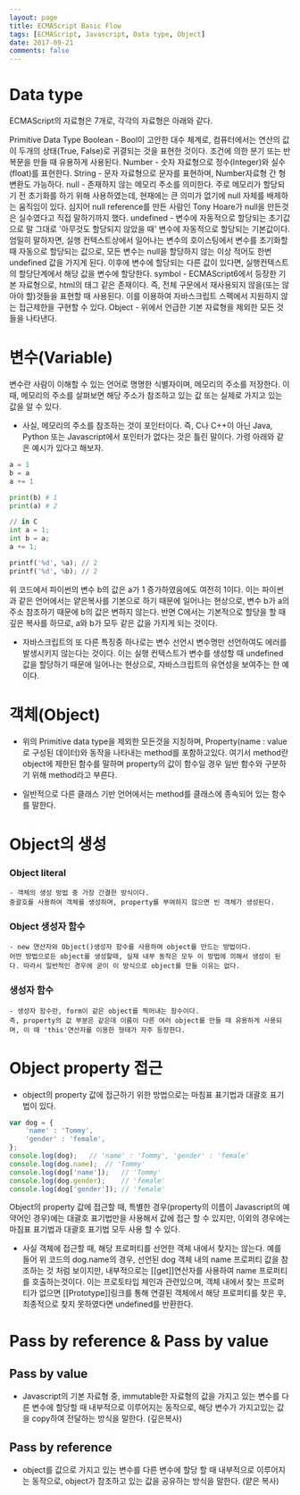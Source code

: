 ```yaml
---
layout: page
title: ECMAScript Basic Flow
tags: [ECMAScript, Javascript, Data type, Object]
date: 2017-09-21
comments: false
---
```

# Data type
 ECMAScript의 자료형은 7개로, 각각의 자료형은 아래와 같다.
 
 Primitive Data Type
   Boolean
      - Bool이 고안한 대수 체계로, 컴퓨터에서는 연산의 값이 두개의 상태(True, False)로 귀결되는 것을 표현한 것이다.
      조건에 의한 분기 또는 반복문을 만들 때 유용하게 사용된다.
   Number
      - 숫자 자료형으로 정수(Integer)와 실수(float)를 표현한다.
   String
      - 문자 자료형으로 문자를 표현하며, Number자료형 간 형 변환도 가능하다.
   null
      - 존재하지 않는 메모리 주소를 의미한다. 주로 메모리가 할당되기 전 초기화를 하기 위해 사용하였는데, 현재에는 큰 의미가 없기에 null 자체를 배제하는 움직임이 있다. 심지어 null reference를 만든 사람인 Tony Hoare가 null을 만든것은 실수였다고 직접 말하기까지 했다.
   undefined
      - 변수에 자동적으로 할당되는 초기값으로 말 그대로 '아무것도 할당되지 않았을 때' 변수에 자동적으로 할당되는 기본값이다.
      엄밀히 말하자면, 실행 컨텍스트상에서 일어나는 변수의 호이스팅에서 변수를 초기화할 때 자동으로 할당되는 값으로, 모든 변수는 null을 할당하지 않는 이상 적어도 한번 undefined 값을 가지게 된다. 이후에 변수에 할당되는 다른 값이 있다면, 실행컨텍스트의 할당단계에서 해당 값을 변수에 할당한다. 
   symbol
      - ECMAScript6에서 등장한 기본 자료형으로, html의 <id>태그 같은 존재이다. 즉, 전체 구문에서 재사용되지 않을(또는 않아야 할)것들을 표현할 때 사용된다.
      이를 이용하여 자바스크립트 스펙에서 지원하지 않는 접근제한을 구현할 수 있다. 
   Object
    - 위에서 언급한 기본 자료형을 제외한 모든 것들을 나타낸다.

# 변수(Variable)
 변수란 사람이 이해할 수 있는 언어로 명명한 식별자이며, 메모리의 주소를 저장한다. 이때, 메모리의 주소를 살펴보면 해당 주소가 참조하고 있는 값 또는 실제로 가지고 있는 값을 알 수 있다.

 * 사실, 메모리의 주소를 참조하는 것이 포인터이다.
 즉, C나 C++이 아닌 Java, Python 또는 Javascript에서 포인터가 없다는 것은 틀린 말이다.
 가령 아래와 같은 예시가 있다고 해보자.
 ``` python
 a = 1
 b = a
 a += 1
 
 print(b) # 1 
 print(a) # 2
 
 // in C
 int a = 1;
 int b = a;
 a += 1;
 
 printf('%d', %a); // 2
 printf('%d', %b); // 2
 ```
 위 코드에서 파이썬의 변수 b의 값은 a가 1 증가하였음에도 여전히 1이다. 이는 파이썬과 같은 언어에서는 얕은복사를 기본으로 하기 때문에 일어나는 현상으로, 변수 b가 a의 주소 참조하기 때문에 b의 값은 변하지 않는다.
 반면 C에서는 기본적으로 할당을 할 때 깊은 복사를 하므로, a와 b가 모두 같은 값을 가지게 되는 것이다.

 * 자바스크립트의 또 다른 특징중 하나로는 변수 선언시 변수명만 선언하여도 에러를 발생시키지 않는다는 것이다. 
 이는 실행 컨텍스트가 변수를 생성할 때 undefined 값을 할당하기 때문에 일어나는 현상으로, 자바스크립트의 유연성을 보여주는 한 예이다.

# 객체(Object)
 - 위의 Primitive data type을 제외한 모든것을 지칭하며, Property(name : value로 구성된 데이터)와 동작을 나타내는 method를 포함하고있다.
 여기서 method란 object에 제한된 함수를 말하며 property의 값이 함수일 경우 일반 함수와 구분하기 위해 method라고 부른다.
 * 일반적으로 다른 클래스 기반 언어에서는 method를 클래스에 종속되어 있는 함수를 말한다.

# Object의 생성

 ### Object literal
    - 객체의 생성 방법 중 가장 간결한 방식이다.
    중괄호를 사용하여 객체를 생성하며, property를 부여하지 않으면 빈 객체가 생성된다.

 ### Object 생성자 함수
    - new 연산자와 Object()생성자 함수를 사용하여 object를 만드는 방법이다.
    어떤 방법으로든 object를 생성할때, 실제 내부 동작은 모두 이 방법에 의해서 생성이 된다. 따라서 일반적인 경우에 굳이 이 방식으로 object를 만들 이유는 없다.
    
 ### 생성자 함수
    - 생성자 함수란, form이 같은 object를 찍어내는 함수이다.
    즉, property의 값 부분은 같은데 이름이 다른 여러 object를 만들 때 유용하게 사용되며, 이 때 'this'연산자를 이용한 형태가 자주 등장한다.

# Object property 접근
 - object의 property 값에 접근하기 위한 방법으로는 마침표 표기법과 대괄호 표기법이 있다.
 ``` javascript
 var dog = {
     'name' : 'Tommy',
     'gender' : 'female',
 };
 console.log(dog);   // 'name' : 'Tommy', 'gender' : 'female'
 console.log(dog.name);  // 'Tommy'
 console.log(dog['name']);   // 'Tommy'
 console.log(dog.gender);    // 'female'
 console.log(dog['gender']); // 'female'
 ```
 Object의 property 값에 접근할 때, 특별한 경우(property의 이름이 Javascript의 예약어인 경우)에는 대괄호 표기법만을 사용해서 값에 접근 할 수 있지만, 이외의 경우에는 마침표 표기법과 대괄호 표기법 모두 사용 할 수 있다.
 * 사실 객체에 접근할 때, 해당 프로퍼티를 선언한 객체 내에서 찾지는 않는다. 예를 들어 위 코드의 dog.name의 경우, 선언된 dog 객체 내의 name 프로퍼티 값을 참조하는 것 처럼 보이지만, 내부적으로는 [[get]]연산자를 사용하여 name 프로퍼티를 호출하는것이다. 이는 프로토타입 체인과 관련있으며, 객체 내에서 찾는 프로퍼티가 없으면 [[Prototype]]링크를 통해 연결된 객체에서 해당 프로퍼티를 찾은 후, 최종적으로 찾지 못하였다면 undefined를 반환한다.

# Pass by reference & Pass by value

  ## Pass by value
  - Javascript의 기본 자료형 중, immutable한 자료형의 값을 가지고 있는 변수를 다른 변수에 할당할 때 내부적으로 이루어지는 동작으로, 해당 변수가 가지고있는 값을 copy하여 전달하는 방식을 말한다. (깊은복사)
  ## Pass by reference
  - object를 값으로 가지고 있는 변수를 다른 변수에 할당 할 때 내부적으로 이루어지는 동작으로, object가 참조하고 있는 값을 공유하는 방식을 말한다. (얕은 복사)